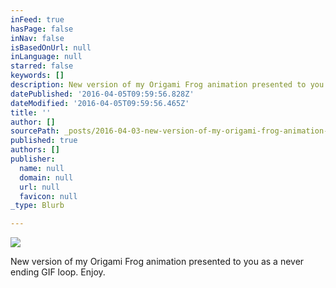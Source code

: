 ```yaml
---
inFeed: true
hasPage: false
inNav: false
isBasedOnUrl: null
inLanguage: null
starred: false
keywords: []
description: New version of my Origami Frog animation presented to you as a never ending GIF loop. Enjoy.
datePublished: '2016-04-05T09:59:56.828Z'
dateModified: '2016-04-05T09:59:56.465Z'
title: ''
author: []
sourcePath: _posts/2016-04-03-new-version-of-my-origami-frog-animation-presented-to-you-as.md
published: true
authors: []
publisher:
  name: null
  domain: null
  url: null
  favicon: null
_type: Blurb

---
```

![](https://the-grid-user-content.s3-us-west-2.amazonaws.com/204a3a32-d15c-4e36-9a16-58e5b2f53001.gif)

New version of my Origami Frog animation presented to you as a never ending GIF loop. Enjoy.